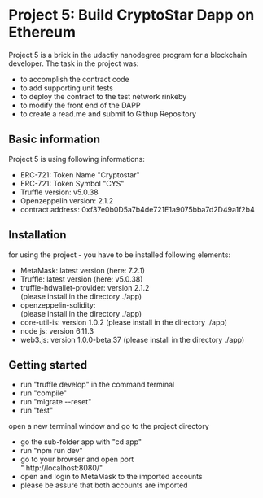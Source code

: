# Project 5: Build CryptoStar Dapp on Ethereum

Project 5 is a brick in the udactiy nanodegree program for a blockchain developer.
The task in the project was:
- to accomplish the contract code
- to add supporting unit tests
- to deploy the contract to the test network rinkeby
- to modify the front end of the DAPP
- to create a read.me and submit to Githup Repository


## Basic information 

Project 5 is using following informations:

- ERC-721:  Token Name   "Cryptostar"
- ERC-721:  Token Symbol "CYS"
- Truffle version: v5.0.38
- Openzeppelin version: 2.1.2
- contract address: 0xf37e0b0D5a7b4de721E1a9075bba7d2D49a1f2b4

## Installation
for using the project - you have to be installed following elements: 

- MetaMask: latest version (here: 7.2.1)
- Truffle: latest version (here: v5.0.38)
- truffle-hdwallet-provider: version 2.1.2 \
(please install in the directory ./app)
- openzeppelin-solidity: \
(please install in the directory ./app)
- core-util-is: version 1.0.2
(please install in the directory ./app)
- node js: version 6.11.3
- web3.js: version 1.0.0-beta.37
(please install in the directory ./app)


## Getting started

- run "truffle develop" in the command terminal
- run "compile" 
- run "migrate --reset"
- run "test"

open a new terminal window and go to the project directory

- go the sub-folder app with "cd app"
- run "npm run dev" 
- go to your browser and open port \
" http://localhost:8080/"
- open and login to MetaMask to the imported accounts
- please be assure that both accounts are imported
